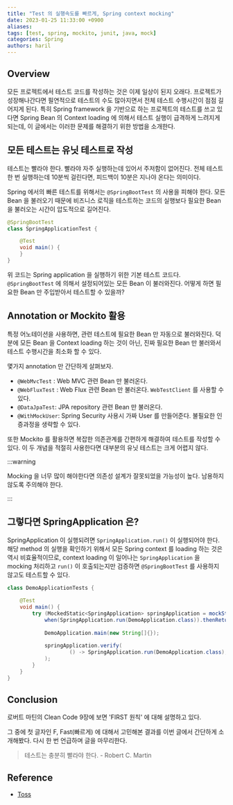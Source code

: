 ```yaml
---
title: "Test 의 실행속도를 빠르게, Spring context mocking"
date: 2023-01-25 11:33:00 +0900
aliases: 
tags: [test, spring, mockito, junit, java, mock]
categories: Spring
authors: haril
---
```


## Overview

모든 프로젝트에서 테스트 코드를 작성하는 것은 이제 일상이 된지 오래다. 프로젝트가 성장해나간다면 필연적으로 테스트의 수도 많아지면서 전체 테스트 수행시간이 점점 길어지게 된다. 특히 Spring framework 을 기반으로 하는 프로젝트의 테스트를 쓰고 있다면 Spring Bean 의 Context loading 에 의해서 테스트 실행이 급격하게 느려지게 되는데, 이 글에서는 이러한 문제를 해결하기 위한 방법을 소개한다.

## 모든 테스트는 유닛 테스트로 작성

테스트는 빨라야 한다. 빨라야 자주 실행하는데 있어서 주저함이 없어진다. 전체 테스트 한 번 실행하는데 10분씩 걸린다면, 피드백이 10분은 지나야 온다는 의미이다.

Spring 에서의 빠른 테스트를 위해서는 `@SpringBootTest` 의 사용을 피해야 한다. 모든 Bean 을 불러오기 때문에 비즈니스 로직을 테스트하는 코드의 실행보다 필요한 Bean을 불러오는 시간이 압도적으로 길어진다.

```java
@SpringBootTest
class SpringApplicationTest {

    @Test
    void main() {
    }
}
```

위 코드는 Spring application 을 실행하기 위한 기본 테스트 코드다. `@SpringBootTest` 에 의해서 설정되어있는 모든 Bean 이 불러와진다. 어떻게 하면 필요한 Bean 만 주입받아서 테스트할 수 있을까?

## Annotation or Mockito 활용

특정 어노테이션을 사용하면, 관련 테스트에 필요한 Bean 만 자동으로 불러와진다. 덕분에 모든 Bean 을 Context loading 하는 것이 아닌, 진짜 필요한 Bean 만 불러와서 테스트 수행시간을 최소화 할 수 있다.

몇가지 annotation 만 간단하게 살펴보자.

- `@WebMvcTest` : Web MVC 관련 Bean 만 불러온다.
- `@WebFluxTest` : Web Flux 관련 Bean 만 불러온다. `WebTestClient` 를 사용할 수 있다.
- `@DataJpaTest`: JPA repository 관련 Bean 만 불러온다.
- `@WithMockUser`: Spring Security 사용시 가짜 User 를 만들어준다. 불필요한 인증과정을 생략할 수 있다.

또한 Mockito 를 활용하면 복잡한 의존관계를 간편하게 해결하여 테스트를 작성할 수 있다. 이 두 개념을 적절히 사용한다면 대부분의 유닛 테스트는 크게 어렵지 않다.

:::warning

Mocking 을 너무 많이 해야한다면 의존성 설계가 잘못되었을 가능성이 높다. 남용하지 않도록 주의해야 한다.

:::

## 그렇다면 SpringApplication 은?

SpringApplication 이 실행되려면 `SpringApplication.run()` 이 실행되어야 한다. 해당 method 의 실행을 확인하기 위해서 모든 Spring context 를 loading 하는 것은 역시 비효율적이므로, context loading 이 일어나는 `SpringApplication` 을 mocking 처리하고 `run()` 이 호출되는지만 검증하면 `@SpringBootTest` 를 사용하지 않고도 테스트할 수 있다.

```java
class DemoApplicationTests {  
  
    @Test  
    void main() {  
        try (MockedStatic<SpringApplication> springApplication = mockStatic(SpringApplication.class)) {  
            when(SpringApplication.run(DemoApplication.class)).thenReturn(null);  
  
            DemoApplication.main(new String[]{});  
  
            springApplication.verify(  
                    () -> SpringApplication.run(DemoApplication.class), only()  
            ); 
        }
    }
}
```

## Conclusion

로버트 마틴의 Clean Code 9장에 보면 'FIRST 원칙' 에 대해 설명하고 있다.

그 중에 첫 글자인 F, Fast(빠르게) 에 대해서 고민해본 결과를 이번 글에서 간단하게 소개해봤다. 다시 한 번 언급하며 글을 마무리한다.

> 테스트는 충분히 빨라야 한다. - Robert C. Martin

## Reference

- [Toss](https://www.youtube.com/watch?v=jdlBu2vFv58)
